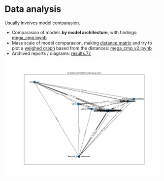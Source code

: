 # Data analysis #

Usually involves model comparasion.

- Comparasion of models **by model architecture**, with findings: [mega_cmp.ipynb](mega_cmp.ipynb)
- Mass scale of model comparasion, making [distance matrix](https://en.wikipedia.org/wiki/Distance_matrix) and try to plot a [weighed graph](https://en.wikipedia.org/wiki/Graph_(discrete_mathematics)) based from the distances: [mega_cmp_v2.ipynb](mega_cmp_v2.ipynb)
- Archived reports / diagrams: [results.7z](results.7z)

![img_v2/main_unet.png](img_v2/main_unet.png)
